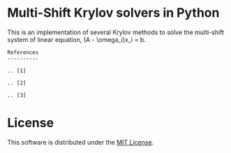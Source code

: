 # Multi-Shift Krylov solvers in Python

This is an implementation of several Krylov methods to solve the multi-shift
system of linear equation,
                                      (A - \omega_i)x_i = b.

    References
    ----------

    .. [1] 
            
    .. [2] 
          
    .. [3] 
          

# License

This software is distributed under the [MIT License](http://opensource.org/licenses/MIT).
